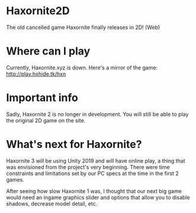 # Haxornite2D
The old cancelled game Haxornite finally releases in 2D! (Web)

# Where can I play

Currently, Haxornite.xyz is down. Here's a mirror of the game:
http://play.hxhide.tk/hxn

# Important info
Sadly, Haxornite 2 is no longer in development. You will still be able to play the original 2D game on the site.

# What's next for Haxornite?
Haxornite 3 will be using Unity 2019 and will have online play, a thing that was envisioned from the project's very beginning. There were time constraints and limitations set by our PC specs at the time in the first 2 games.

After seeing how slow Haxornite 1 was, I thought that our next big game would need an ingame graphics slider and options that allow you to disable shadows, decrease model detail, etc.
